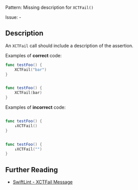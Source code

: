 Pattern: Missing description for `XCTFail()`

Issue: -

## Description

An `XCTFail` call should include a description of the assertion.

Examples of **correct** code:
```swift
func testFoo() {
    XCTFail("bar")
}


func testFoo() {
    XCTFail(bar)
}

```
Examples of **incorrect** code:
```swift

func testFoo() {
    ↓XCTFail()
}


func testFoo() {
    ↓XCTFail("")
}

```

## Further Reading

* [SwiftLint - XCTFail Message](https://realm.github.io/SwiftLint/xctfail_message.html)